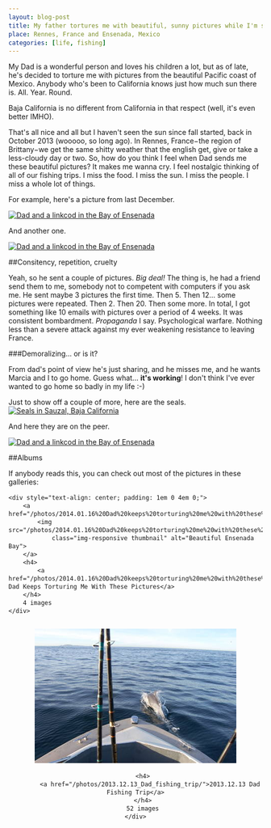 ```yaml
---
layout: blog-post
title: My father tortures me with beautiful, sunny pictures while I'm stuck in the rain
place: Rennes, France and Ensenada, Mexico
categories: [life, fishing]
---
```


My Dad is a wonderful person and loves his children a lot, but as of late, he's decided to torture me with pictures from the beautiful Pacific coast of Mexico. Anybody who's been to California knows just how much sun there is. All. Year. Round.

Baja California is no different from California in that respect (well, it's even better IMHO).

That's all nice and all but I haven't seen the sun since fall started, back in October 2013 (wooooo, so long ago). In Rennes, France−the region of Brittany−we get the same shitty weather that the english get, give or take a less-cloudy day or two. So, how do you think I feel when Dad sends me these beautiful pictures? It makes me wanna cry. I feel nostalgic thinking of all of our fishing trips. I miss the food. I miss the sun. I miss the people. I miss a whole lot of things.

For example, here's a picture from last December.

<a      href=http://localhost:4000/photos/2013.12.13_Dad_fishing_trip/DSC_5013.JPG >
<img    class="img-responsive" 
        alt="Dad and a linkcod in the Bay of Ensenada" 
        src=http://localhost:4000/photos/2013.12.13_Dad_fishing_trip/DSC_5013.JPG>
</a>

<!--more-->

And another one.

<a href=http://localhost:4000/photos/2013.12.13_Dad_fishing_trip/DSC_4995.JPG ><img class="img-responsive" alt="Dad and a linkcod in the Bay of Ensenada" src=http://localhost:4000/photos/2013.12.13_Dad_fishing_trip/DSC_4995.JPG>
</a>

##Consitency, repetition, cruelty

Yeah, so he sent a couple of pictures. *Big deal!* The thing is, he had a friend send them to me, somebody not to competent with computers if you ask me. He sent maybe 3 pictures the first time. Then 5. Then 12... some pictures were repeated. Then 2. Then 20. Then some more. In total, I got something like 10 emails with pictures over a period of 4 weeks. It was consistent bombardment. *Propaganda* I say. Psychological warfare. Nothing less than a severe attack against my ever weakening resistance to leaving France.


###Demoralizing... or is it?

From dad's point of view he's just sharing, and he misses me, and he wants Marcia and I to go home. Guess what... **it's working**! I don't think I've ever wanted to go home so badly in my life :-)

Just to show off a couple of more, here are the seals.
<a href=http://localhost:4000/photos/2013.12.13_Dad_fishing_trip/DSC_5027.JPG ><img class="img-responsive" alt="Seals in Sauzal, Baja California" src=http://localhost:4000/photos/2013.12.13_Dad_fishing_trip/DSC_5027.JPG>
</a>

And here they are on the peer.

<a      href=http://localhost:4000/photos/2013.12.13_Dad_fishing_trip/DSC_5033.JPG >
<img     src=http://localhost:4000/photos/2013.12.13_Dad_fishing_trip/DSC_5033.JPG
        class="img-responsive" 
        alt="Dad and a linkcod in the Bay of Ensenada" >
</a>

##Albums

If anybody reads this, you can check out most of the pictures in these galleries:

<div class="col-lg-6 col-md-6 col-xs-6 thumb">

<!--     <div style="width: 35em; text-align: center; padding: 1em 0 4em 0;"> -->
<!--         <a href="2014.01.16 Dad keeps torturing me with these pictures"> <img style="max-height: 20em; max-width: 20em;" -->
<!--             src="2014.01.16 Dad keeps torturing me with these pictures/thumbs/DSC_5128.JPG" -->
<!--             > -->
<!--         </a> -->

    <div style="text-align: center; padding: 1em 0 4em 0;">
        <a href="/photos/2014.01.16%20Dad%20keeps%20torturing%20me%20with%20these%20pictures/">
            <img src="/photos/2014.01.16%20Dad%20keeps%20torturing%20me%20with%20these%20pictures/thumbs/DSC_5128.JPG"
                class="img-responsive thumbnail" alt="Beautiful Ensenada Bay">
        </a>
        <h4>
            <a href="/photos/2014.01.16%20Dad%20keeps%20torturing%20me%20with%20these%20pictures/">2014.01.16 Dad Keeps Torturing Me With These Pictures</a>
        </h4>
        4 images
    </div>
</div>

<div class="col-lg-6 col-md-6 col-xs-6 thumb">
    <div style="text-align: center; padding: 1em 0 4em 0;">
        <a href="/photos/2013.12.13_Dad_fishing_trip/">
            <img src="/photos/2013.12.13_Dad_fishing_trip/thumbs/DSC_4995.JPG"
                class="img-responsive thumbnail" alt="Walter Rudametkin Fishing Trip">
        </a>
        
        <h4>
            <a href="/photos/2013.12.13_Dad_fishing_trip/">2013.12.13 Dad Fishing Trip</a>
        </h4>
        52 images
    </div>
</div>

